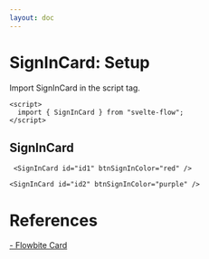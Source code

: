```yaml
---
layout: doc
---
```


<script>
  import { SignInCard } from "svelte-flow";
</script>

<h1 class="text-3xl w-full dark:text-white">SignInCard: Setup</h1>

<p class="dark:text-white">Import SignInCard in the script tag.</p>

```svelte
<script>
  import { SignInCard } from "svelte-flow";
</script>
```

<h2 class="text-xl w-full mt-8 dark:text-white">SignInCard</h2>

```svelte
 <SignInCard id="id1" btnSignInColor="red" />
```

<div class="container flex flex-wrap justify-center rounded-xl my-4 mx-auto bg-gradient-to-r bg-white dark:bg-gray-900 border border-gray-200 dark:border-gray-700 p-2 sm:p-6">
   <SignInCard id="id1" btnSignInColor="red" />
</div>



```svelte
<SignInCard id="id2" btnSignInColor="purple" />
```

<div class="container flex flex-wrap justify-center rounded-xl my-4 mx-auto bg-gradient-to-r bg-white dark:bg-gray-900 border border-gray-200 dark:border-gray-700 p-2 sm:p-6">
  <SignInCard id="id2" btnSignInColor="purple" />
</div>


<h1 class="text-3xl w-full dark:text-white pb-8">References</h1>

<p class="dark:text-white text-base"><a href="https://flowbite.com/docs/components/card/" target="_blank" class="text-blue-600 hover:underline dark:text-blue-500">- Flowbite Card</a></p>